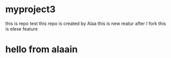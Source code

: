 # myproject3
this is repo test
this repo is created by Alaa
this is new reatur after I fork
this is elese feature
<h1>hello from alaain</h1>
